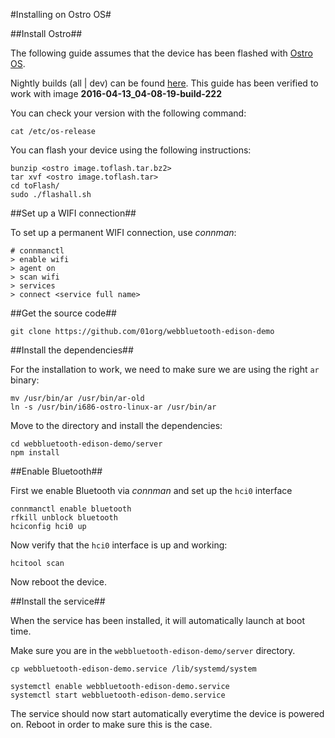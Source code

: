 #Installing on Ostro OS#

##Install Ostro##

The following guide assumes that the device has been flashed with
[Ostro OS](https://ostroproject.org).

Nightly builds (all | dev) can be found
[here](https://download.ostroproject.org/builds/ostro-os/2016-04-25_13-31-11-build-432/images/edison/).
This guide has been verified to work with image **2016-04-13_04-08-19-build-222**

You can check your version with the following command:

```
cat /etc/os-release
```

You can flash your device using the following instructions:

```
bunzip <ostro image.toflash.tar.bz2>
tar xvf <ostro image.toflash.tar>
cd toFlash/
sudo ./flashall.sh
```

##Set up a WIFI connection##

To set up a permanent WIFI connection, use *connman*:

```
# connmanctl
> enable wifi
> agent on
> scan wifi
> services
> connect <service full name>
```

##Get the source code##

```
git clone https://github.com/01org/webbluetooth-edison-demo
```

##Install the dependencies##

For the installation to work, we need to make sure we are using the right ```ar``` binary:

```
mv /usr/bin/ar /usr/bin/ar-old
ln -s /usr/bin/i686-ostro-linux-ar /usr/bin/ar
```

Move to the directory and install the dependencies:

```
cd webbluetooth-edison-demo/server
npm install
```

##Enable Bluetooth##

First we enable Bluetooth via *connman* and set up the ```hci0``` interface
```
connmanctl enable bluetooth
rfkill unblock bluetooth
hciconfig hci0 up
```

Now verify that the ```hci0``` interface is up and working:

```
hcitool scan
```

Now reboot the device.

##Install the service##

When the service has been installed, it will automatically launch at boot time.

Make sure you are in the ```webbluetooth-edison-demo/server``` directory.

```
cp webbluetooth-edison-demo.service /lib/systemd/system

systemctl enable webbluetooth-edison-demo.service
systemctl start webbluetooth-edison-demo.service
```

The service should now start automatically everytime the device is powered on.
Reboot in order to make sure this is the case.